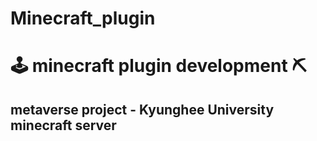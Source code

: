 # Minecraft_plugin
# 🕹 minecraft plugin development ⛏

## metaverse project - Kyunghee University minecraft server
